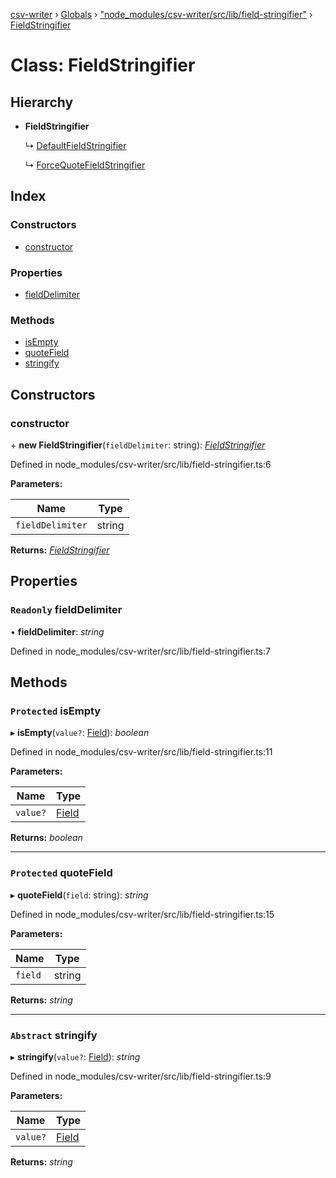[csv-writer](../README.md) › [Globals](../globals.md) › ["node_modules/csv-writer/src/lib/field-stringifier"](../modules/_node_modules_csv_writer_src_lib_field_stringifier_.md) › [FieldStringifier](_node_modules_csv_writer_src_lib_field_stringifier_.fieldstringifier.md)

# Class: FieldStringifier

## Hierarchy

* **FieldStringifier**

  ↳ [DefaultFieldStringifier](_node_modules_csv_writer_src_lib_field_stringifier_.defaultfieldstringifier.md)

  ↳ [ForceQuoteFieldStringifier](_node_modules_csv_writer_src_lib_field_stringifier_.forcequotefieldstringifier.md)

## Index

### Constructors

* [constructor](_node_modules_csv_writer_src_lib_field_stringifier_.fieldstringifier.md#constructor)

### Properties

* [fieldDelimiter](_node_modules_csv_writer_src_lib_field_stringifier_.fieldstringifier.md#readonly-fielddelimiter)

### Methods

* [isEmpty](_node_modules_csv_writer_src_lib_field_stringifier_.fieldstringifier.md#protected-isempty)
* [quoteField](_node_modules_csv_writer_src_lib_field_stringifier_.fieldstringifier.md#protected-quotefield)
* [stringify](_node_modules_csv_writer_src_lib_field_stringifier_.fieldstringifier.md#abstract-stringify)

## Constructors

###  constructor

\+ **new FieldStringifier**(`fieldDelimiter`: string): *[FieldStringifier](_node_modules_csv_writer_src_lib_field_stringifier_.fieldstringifier.md)*

Defined in node_modules/csv-writer/src/lib/field-stringifier.ts:6

**Parameters:**

Name | Type |
------ | ------ |
`fieldDelimiter` | string |

**Returns:** *[FieldStringifier](_node_modules_csv_writer_src_lib_field_stringifier_.fieldstringifier.md)*

## Properties

### `Readonly` fieldDelimiter

• **fieldDelimiter**: *string*

Defined in node_modules/csv-writer/src/lib/field-stringifier.ts:7

## Methods

### `Protected` isEmpty

▸ **isEmpty**(`value?`: [Field](../modules/_node_modules_csv_writer_src_lib_record_.md#field)): *boolean*

Defined in node_modules/csv-writer/src/lib/field-stringifier.ts:11

**Parameters:**

Name | Type |
------ | ------ |
`value?` | [Field](../modules/_node_modules_csv_writer_src_lib_record_.md#field) |

**Returns:** *boolean*

___

### `Protected` quoteField

▸ **quoteField**(`field`: string): *string*

Defined in node_modules/csv-writer/src/lib/field-stringifier.ts:15

**Parameters:**

Name | Type |
------ | ------ |
`field` | string |

**Returns:** *string*

___

### `Abstract` stringify

▸ **stringify**(`value?`: [Field](../modules/_node_modules_csv_writer_src_lib_record_.md#field)): *string*

Defined in node_modules/csv-writer/src/lib/field-stringifier.ts:9

**Parameters:**

Name | Type |
------ | ------ |
`value?` | [Field](../modules/_node_modules_csv_writer_src_lib_record_.md#field) |

**Returns:** *string*
